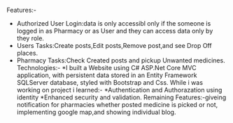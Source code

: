 
Features:-
* Authorized User Login:data is only accessibl only if the someone is logged in as Pharmacy or as User and they can access data only 
by they role.
* Users Tasks:Create posts,Edit posts,Remove post,and see Drop Off places.
* Pharmacy Tasks:Check Created posts and pickup Unwanted medicines.
Technologies:-
*I built a Website using C# ASP.Net Core MVC application, with persistent data stored in an Entity Framework SQLServer database, 
styled with Bootstrap and Css.
While i was working on project i learned:-
*Authentication and Authorazation using identity
*Enhanced security and validation.
Remaining Features:-giveing notification for pharmacies whether posted medicine is picked or not, implementing google map,and
showing  individual blog.
